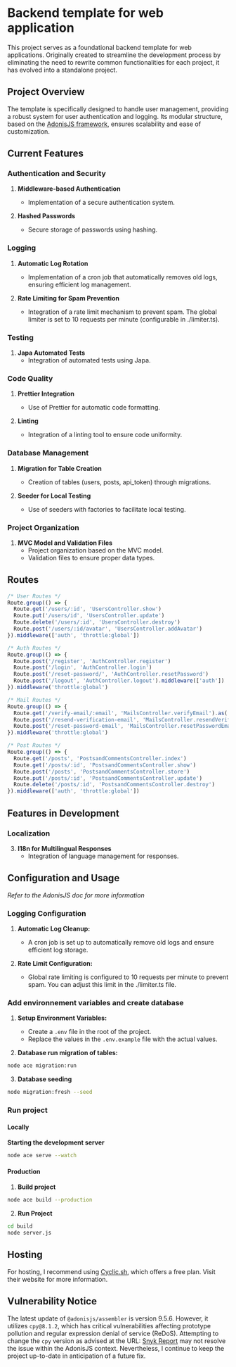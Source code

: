# Backend template for web application

This project serves as a foundational backend template for web applications. Originally created to streamline the development process by eliminating the need to rewrite common functionalities for each project, it has evolved into a standalone project.

## Project Overview

The template is specifically designed to handle user management, providing a robust system for user authentication and logging. Its modular structure, based on the [AdonisJS framework](https://adonisjs.com/), ensures scalability and ease of customization.

## Current Features

### Authentication and Security

1. **Middleware-based Authentication**

   - Implementation of a secure authentication system.

2. **Hashed Passwords**
   - Secure storage of passwords using hashing.

### Logging

1. **Automatic Log Rotation**

   - Implementation of a cron job that automatically removes old logs, ensuring efficient log management.

2. **Rate Limiting for Spam Prevention**
   - Integration of a rate limit mechanism to prevent spam. The global limiter is set to 10 requests per minute (configurable in ./limiter.ts).

### Testing

1. **Japa Automated Tests**
   - Integration of automated tests using Japa.

### Code Quality

1. **Prettier Integration**

   - Use of Prettier for automatic code formatting.

2. **Linting**
   - Integration of a linting tool to ensure code uniformity.

### Database Management

1. **Migration for Table Creation**

   - Creation of tables (users, posts, api_token) through migrations.

2. **Seeder for Local Testing**
   - Use of seeders with factories to facilitate local testing.

### Project Organization

1. **MVC Model and Validation Files**
   - Project organization based on the MVC model.
   - Validation files to ensure proper data types.

## Routes

```typescript
/* User Routes */
Route.group(() => {
  Route.get('/users/:id', 'UsersController.show')
  Route.put('/users/id', 'UsersController.update')
  Route.delete('/users/:id', 'UsersController.destroy')
  Route.post('/users/:id/avatar', 'UsersController.addAvatar')
}).middleware(['auth', 'throttle:global'])

/* Auth Routes */
Route.group(() => {
  Route.post('/register', 'AuthController.register')
  Route.post('/login', 'AuthController.login')
  Route.post('/reset-password/', 'AuthController.resetPassword')
  Route.post('/logout', 'AuthController.logout').middleware(['auth'])
}).middleware('throttle:global')

/* Mail Routes */
Route.group(() => {
  Route.get('/verify-email/:email', 'MailsController.verifyEmail').as('verifyEmail')
  Route.post('/resend-verification-email', 'MailsController.resendVerificationEmail')
  Route.post('/reset-password-email', 'MailsController.resetPasswordEmail')
}).middleware('throttle:global')

/* Post Routes */
Route.group(() => {
  Route.get('/posts', 'PostsandCommentsController.index')
  Route.get('/posts/:id', 'PostsandCommentsController.show')
  Route.post('/posts', 'PostsandCommentsController.store')
  Route.put('/posts/:id', 'PostsandCommentsController.update')
  Route.delete('/posts/:id', 'PostsandCommentsController.destroy')
}).middleware(['auth', 'throttle:global'])
```

## Features in Development

### Localization

3. **I18n for Multilingual Responses**
   - Integration of language management for responses.

## Configuration and Usage

_Refer to the AdonisJS doc for more information_

### Logging Configuration

1. **Automatic Log Cleanup:**

   - A cron job is set up to automatically remove old logs and ensure efficient log storage.

2. **Rate Limit Configuration:**

   - Global rate limiting is configured to 10 requests per minute to prevent spam. You can adjust this limit in the ./limiter.ts file.

### Add environnement variables and create database

1. **Setup Environment Variables:**

   - Create a `.env` file in the root of the project.
   - Replace the values in the `.env.example` file with the actual values.

2. **Database run migration of tables:**

```bash
node ace migration:run
```

3. **Database seeding**

```bash
node migration:fresh --seed
```

### Run project

#### Locally

**Starting the development server**

```bash
node ace serve --watch
```

#### Production

1. **Build project**

```bash
node ace build --production
```

2. **Run Project**

```bash
cd build
node server.js
```

## Hosting

For hosting, I recommend using [Cyclic.sh](https://cyclic.sh/), which offers a free plan. Visit their website for more information.

## Vulnerability Notice

The latest update of `@adonisjs/assembler` is version 9.5.6. However, it utilizes `cpy@8.1.2`, which has critical vulnerabilities affecting prototype pollution and regular expression denial of service (ReDoS). Attempting to change the `cpy` version as advised at the URL: [Snyk Report](https://snyk.io/test/github/adonisjs/assembler?targetFile=package.json) may not resolve the issue within the AdonisJS context. Nevertheless, I continue to keep the project up-to-date in anticipation of a future fix.

